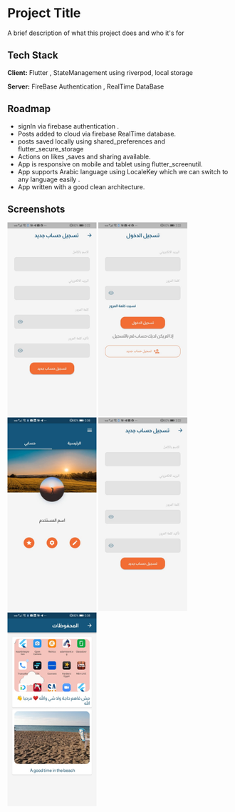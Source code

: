 
# Project Title

A brief description of what this project does and who it's for


## Tech Stack

**Client:**  Flutter , StateManagement using riverpod, local storage 

**Server:** FireBase Authentication , RealTime DataBase


## Roadmap

- signIn via firebase authentication .
- Posts added to cloud via firebase RealTime database.
- posts saved locally using shared_preferences and flutter_secure_storage
- Actions on likes ,saves and sharing available.
- App is responsive on mobile and tablet using flutter_screenutil.
- App supports Arabic language using LocaleKey which we can switch to any language easily .
- App written with a good clean architecture.



## Screenshots
<span><img src="https://github.com/omarezz332/omar_adel_posts/raw/master/assets/screen_shots/signup.jpeg" width="200" /></span>
<span><img src="https://github.com/omarezz332/omar_adel_posts/raw/master/assets/screen_shots/login.jpeg" width="200" /></span>
<span><img src="https://github.com/omarezz332/omar_adel_posts/raw/master/assets/screen_shots/profile.jpeg" width="200" /></span> 
<span><img src="https://github.com/omarezz332/omar_adel_posts/raw/master/assets/screen_shots/signup.jpeg" width="200" /></span> 
<span><img src="https://github.com/omarezz332/omar_adel_posts/raw/master/assets/screen_shots/saves.jpeg" width="200" /></span> 

[comment]: <> (![App Screenshot]&#40;https://github.com/omarezz332/omar_adel_posts/raw/master/assets/screen_shots/.jpeg=250x250&#41;)

[comment]: <> (![App Screenshot]&#40;https://github.com/omarezz332/omar_adel_posts/raw/master/assets/screen_shots/posts.jpeg=250x250&#41;)

[comment]: <> (![App Screenshot]&#40;https://github.com/omarezz332/omar_adel_posts/raw/master/assets/screen_shots/profile.jpeg=250x250&#41;)

[comment]: <> (![App Screenshot]&#40;https://github.com/omarezz332/omar_adel_posts/raw/master/assets/screen_shots/saves.jpeg=250x250&#41;)